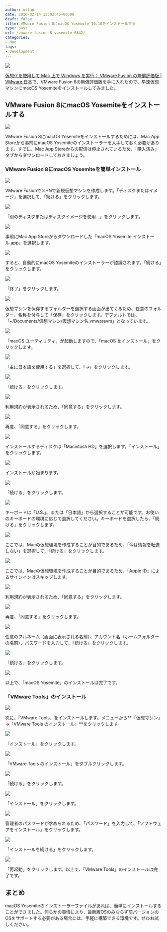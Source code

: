 ```yaml
---
author: ottan
date: 2016-02-14 13:03:45+00:00
draft: false
title: VMware Fusion 8にmacOS Yosemite 10.10をインストールする
type: post
url: /vmware-fusion-8-yosemite-6842/
categories:
- Mac
tags:
- Development
---
```


![](/images/2016/02/160214-56c07b3a310cf.jpg)






[仮想化を使用して Mac 上で Windows を実行： VMware Fusion の無償評価版 | VMware 日本](http://www.vmware.com/jp/products/fusion)で、VMware Fusion 8の無償評価版を手に入れたので、早速仮想マシンにmacOS Yosemiteをインストールしてみました。





## VMware Fusion 8にmacOS Yosemiteをインストールする





![](/images/2016/02/160214-56c07b3b90454.png)






VMware Fusion 8にmacOS Yosemiteをインストールするためには、Mac App Storeから事前にmacOS Yosemiteのインストーラーを入手しておく必要があります。すでに、Mac App Storeからの配信は停止されているため、「購入済み」タブからダウンロードしておきましょう。





### VMware Fusion 8にmacOS Yosemiteを簡単インストール





![](/images/2016/02/160209-56b97e2529a00.png)






VMware Fusionで⌘+Nで新規仮想マシンを作成します。「ディスクまたはイメージ」を選択して、「続ける」をクリックします。





![](/images/2016/02/160214-56c07b480f288.png)






「別のディスクまたはディスクイメージを使用…」をクリックします。





![](/images/2016/02/160214-56c07b4953087.png)






事前にMac App Storeからダウンロードした「macOS Yosemite インストール.app」を選択します。





![](/images/2016/02/160214-56c07b4aa782d.png)






すると、自動的にmacOS Yosemiteのインストーラーが認識されます。「続ける」をクリックします。





![](/images/2016/02/160214-56c07b4bd9130.png)






「終了」をクリックします。





![](/images/2016/02/160214-56c07b4d1391d.png)






仮想マシンを保存するフォルダーを選択する画面が出てくるため、任意のフォルダー、名称を付与して「保存」をクリックします。デフォルトでは、「~/Documents/仮想マシン/仮想マシン名.vmwarevm」となっています。





![](/images/2016/02/160214-56c07b500b086.png)






「macOS ユーティリティ」が起動しますので、「macOS をインストール」をクリックします。





![](/images/2016/02/160214-56c07b68224ce.png)






「主に日本語を使用する」を選択して、「→」をクリックします。





![](/images/2016/02/160214-56c07b7a0fccf-1.png)






「続ける」をクリックします。





![](/images/2016/02/160214-56c07b8e3e7f4.png)






利用規約が表示されるため、「同意する」をクリックします。





![](/images/2016/02/160214-56c07ba07b963-1.png)






再度、「同意する」をクリックします。





![](/images/2016/02/160214-56c07bb1da1f6-1.png)






インストールするディスクは「Macintosh HD」を選択します。「インストール」をクリックします。





![](/images/2016/02/160214-56c07bc259c20-1.png)






インストールが始まります。





![](/images/2016/02/160214-56c07bd4385cf-1.png)






「続ける」をクリックします。





![](/images/2016/02/160214-56c07be5d7d79.png)






キーボードは「U.S.」、または「日本語」から選択することが可能です。お使いのキーボードの環境に応じて選択してください。キーボードを選択したら、「続ける」をクリックします。





![](/images/2016/02/160214-56c07bfa2dbdb.png)






ここでは、Macの仮想環境を作成することが目的であるため、「今は情報を転送しない」を選択して、「続ける」をクリックします。





![](/images/2016/02/160214-56c07c1f3c03b-1.png)






ここでは、Macの仮想環境を作成することが目的であるため、「Apple ID」によるサインインはスキップします。





![](/images/2016/02/160214-56c07c30eb9b4.png)






利用規約が表示されるため、「同意する」をクリックします。





![](/images/2016/02/160214-56c07c43325c6-1.png)






再度、「同意する」をクリックします。





![](/images/2016/02/160214-56c07c5511b37-1.png)






任意のフルネーム（画面に表示される名前）、アカウント名（ホームフォルダーの名前）、パスワードを入力して、「続ける」をクリックします。





![](/images/2016/02/160214-56c07c66e56d0.png)






「続ける」をクリックします。





![](/images/2016/02/160214-56c07c7d7204a-1.png)






以上で、「macOS Yosemite」のインストールは完了です。





### 「VMware Tools」のインストール





![](/images/2016/02/160214-56c07c8b9b908.png)






次に、「VMware Tools」をインストールします。メニューから**「仮想マシン」→「VMware Tools のインストール」**をクリックします。





![](/images/2016/02/160214-56c07c90dc476-1.png)






「インストール」をクリックします。





![](/images/2016/02/160214-56c07ca2220d8-1.png)






「VMware Tools のインストール」をダブルクリックします。





![](/images/2016/02/160214-56c07cb7ec451-1.png)






「続ける」をクリックします。





![](/images/2016/02/160214-56c07ccc38e38-1.png)






「インストール」をクリックします。





![](/images/2016/02/160214-56c07cdf66d93-1.png)






管理者のパスワードが求められるため、「パスワード」を入力して、「ソフトウェアをインストール」をクリックします。





![](/images/2016/02/160214-56c07cf3abc1d-1.png)






「インストールを続ける」をクリックします。





![](/images/2016/02/160214-56c07d06cbcca-1.png)






「再起動」をクリックします。以上で、「VMware Tools」のインストールは完了です。





## まとめ





macOS Yosemiteのインストーラーファイルがあれば、簡単にインストールすることができました。何らかの事情により、最新版OSのみならず前バージョンのOSをサポートする必要がある場合には、手軽に構築できる環境です。ぜひお試しください。
